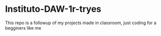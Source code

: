 # Instituto-DAW-1r-tryes
This repo is a followup of my projects made in classroom, just coding for a begginers like me
